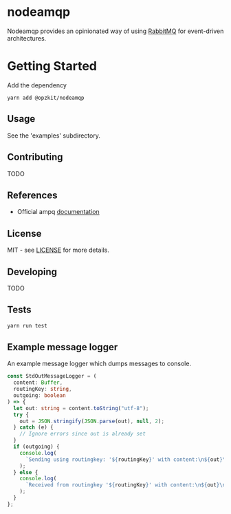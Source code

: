 # nodeamqp

Nodeamqp provides an opinionated way of using [RabbitMQ](https://www.rabbitmq.com/) for event-driven architectures.

Getting Started
===============

Add the dependency

```shell
yarn add @opzkit/nodeamqp
```

## Usage

See the 'examples' subdirectory.

## Contributing

TODO

## References

* Official ampq [documentation](https://www.rabbitmq.com/tutorials/amqp-concepts.html)

## License

MIT - see [LICENSE](./LICENSE) for more details.

## Developing

TODO

## Tests

```bash
yarn run test
```

## Example message logger

An example message logger which dumps messages to console.

```typescript
const StdOutMessageLogger = (
  content: Buffer,
  routingKey: string,
  outgoing: boolean
) => {
  let out: string = content.toString("utf-8");
  try {
    out = JSON.stringify(JSON.parse(out), null, 2);
  } catch (e) {
    // Ignore errors since out is already set
  }
  if (outgoing) {
    console.log(
      `Sending using routingkey: '${routingKey}' with content:\n${out}\n`
    );
  } else {
    console.log(
      `Received from routingkey '${routingKey}' with content:\n${out}\n`
    );
  }
};
```
